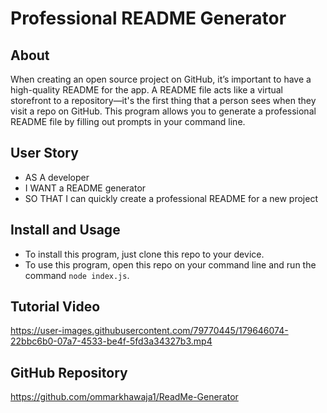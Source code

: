 # Professional README Generator

## About
When creating an open source project on GitHub, it’s important to have a high-quality README for the app. A README file acts like a virtual storefront to a repository—it's the first thing that a person sees when they visit a repo on GitHub. This program allows you to generate a professional README file by filling out prompts in your command line.

## User Story
* AS A developer
* I WANT a README generator
* SO THAT I can quickly create a professional README for a new project

## Install and Usage
* To install this program, just clone this repo to your device.
* To use this program, open this repo on your command line and run the command  `node index.js`.

## Tutorial Video

https://user-images.githubusercontent.com/79770445/179646074-22bbc6b0-07a7-4533-be4f-5fd3a34327b3.mp4


## GitHub Repository
https://github.com/ommarkhawaja1/ReadMe-Generator
